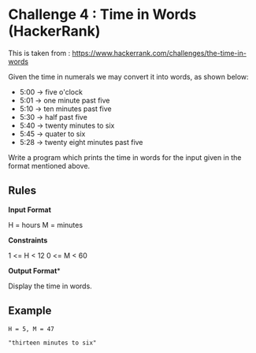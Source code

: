 # Challenge 4 : Time in Words (HackerRank)
This is taken from : https://www.hackerrank.com/challenges/the-time-in-words

Given the time in numerals we may convert it into words, as shown below:

- 5:00 -> five o'clock
- 5:01 -> one minute past five
- 5:10 -> ten minutes past five
- 5:30 -> half past five
- 5:40 -> twenty minutes to six
- 5:45 -> quater to six
- 5:28 -> twenty eight minutes past five

Write a program which prints the time in words for the input given in the format mentioned above.

## Rules ##

**Input Format**

H = hours
M = minutes

**Constraints**

1 <= H < 12
0 <= M < 60

**Output Format***

Display the time in words.

## Example ##
```
H = 5, M = 47

"thirteen minutes to six"
```

